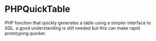 # PHPQuickTable
PHP function that quickly generates a table using a simpler interface to SQL. a good understanding is still needed but this can make rapid prototyping quicker. 

